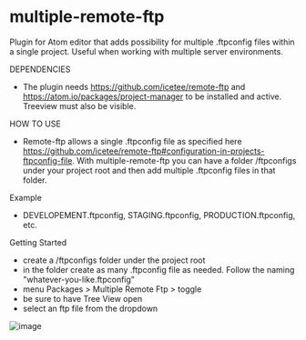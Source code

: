 # multiple-remote-ftp
Plugin for Atom editor that adds possibility for multiple .ftpconfig files within a single project.
Useful when working with multiple server environments.

DEPENDENCIES
- The plugin needs https://github.com/icetee/remote-ftp and https://atom.io/packages/project-manager to be installed and active. Treeview must also be visible.

HOW TO USE
- Remote-ftp allows a single .ftpconfig file as specified here https://github.com/icetee/remote-ftp#configuration-in-projects-ftpconfig-file. With multiple-remote-ftp you can have a folder /ftpconfigs under your project root and then add multiple .ftpconfig files in that folder.

Example
- DEVELOPEMENT.ftpconfig, STAGING.ftpconfig, PRODUCTION.ftpconfig, etc.

Getting Started
* create a /ftpconfigs folder under the project root
* in the folder create as many .ftpconfig file as needed. Follow the naming "whatever-you-like.ftpconfig"
* menu Packages > Multiple Remote Ftp > toggle
* be sure to have Tree View open
* select an ftp file from the dropdown 

![image](https://github.com/matteotonini/multiple-remote-ftp/blob/master/screenshot1.png)
